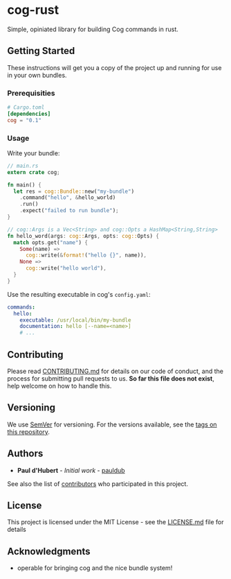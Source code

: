 # cog-rust

Simple, opiniated library for building Cog commands in rust.

## Getting Started

These instructions will get you a copy of the project up and running for use in your own bundles.

### Prerequisities

```toml
# Cargo.toml
[dependencies]
cog = "0.1"
```

### Usage

Write your bundle:

```rust
// main.rs
extern crate cog;

fn main() {
  let res = cog::Bundle::new("my-bundle")
    .command("hello", &hello_world)
    .run()
    .expect("failed to run bundle");
}

// cog::Args is a Vec<String> and cog::Opts a HashMap<String,String>
fn hello_word(args: cog::Args, opts: cog::Opts) {
  match opts.get("name") {
    Some(name) =>
      cog::write(&format!("hello {}", name)),
    None =>
      cog::write("hello world"),
  }
}
```

Use the resulting executable in cog's `config.yaml`:

```yaml
commands:
  hello:
    executable: /usr/local/bin/my-bundle
    documentation: hello [--name=<name>]
    # ...
```

## Contributing

Please read [CONTRIBUTING.md](CONTRIBUTING.md) for details on our code of conduct, and the process for submitting pull requests to us. **So far this file does not exist**, help welcome on how to handle this.

## Versioning

We use [SemVer](http://semver.org/) for versioning. For the versions available, see the [tags on this repository](https://github.com/pauldub/cog-rust/tags).

## Authors

* **Paul d'Hubert** - *Initial work* - [pauldub](https://github.com/pauldub)

See also the list of [contributors](https://github.com/pauldub/cog-rust/contributors) who participated in this project.

## License

This project is licensed under the MIT License - see the [LICENSE.md](LICENSE.md) file for details

## Acknowledgments

* operable for bringing cog and the nice bundle system!
